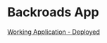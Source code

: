 # Backroads App

[Working Application - Deployed]([https://backroads-app.netlify.app/](https://backroadsappaakash.netlify.app/))


